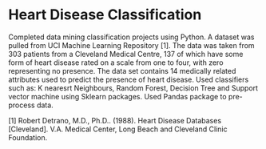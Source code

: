 # Heart Disease Classification
Completed data mining classification projects using Python. 
A dataset was pulled from UCI Machine Learning Repository [1]. The data was taken from 303 patients from a Cleveland Medical Centre, 137 of which have some form of heart disease rated on a scale from one to four, with zero representing no presence. The data set contains 14 medically related attributes used to predict the presence of heart disease.
Used classifiers such as: K nearesrt Neighbours, Random Forest, Decision Tree and Support vector machine using Sklearn packages. 
Used Pandas package to pre-process data. 

[1] Robert Detrano, M.D., Ph.D.. (1988). Heart Disease Databases [Cleveland]. V.A. Medical 
  Center, Long Beach and Cleveland Clinic Foundation.
